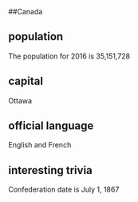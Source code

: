 ##Canada
## population 
The population for 2016 is 35,151,728


## capital
Ottawa
 
## official language
English and French

## interesting trivia
Confederation date is July 1, 1867


